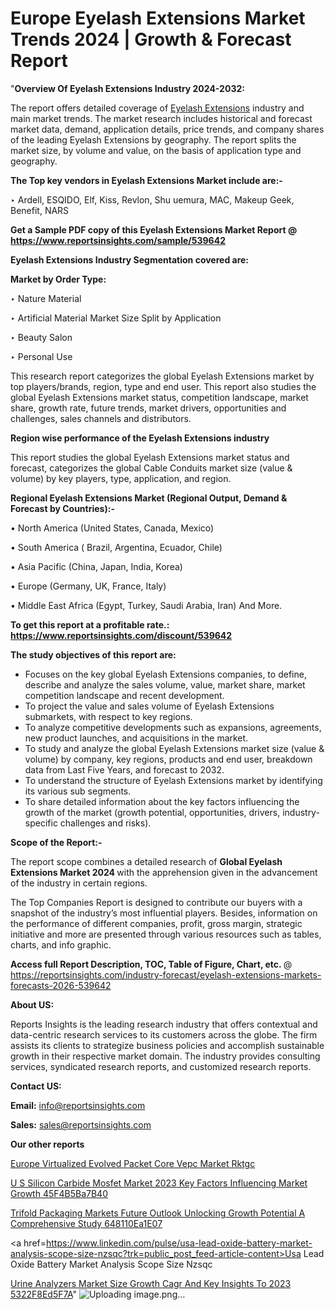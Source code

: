 # Europe Eyelash Extensions Market Trends 2024 | Growth & Forecast Report

"<strong>Overview Of Eyelash Extensions Industry 2024-2032:</strong>

The report offers detailed coverage of <a href=https://www.reportsinsights.com/sample/539642>Eyelash Extensions</a> industry and main market trends. The market research includes historical and forecast market data, demand, application details, price trends, and company shares of the leading Eyelash Extensions by geography. The report splits the market size, by volume and value, on the basis of application type and geography.

<strong>The Top key vendors in Eyelash Extensions Market include are:- </strong>

‣ Ardell, ESQIDO, Elf, Kiss, Revlon, Shu uemura, MAC, Makeup Geek, Benefit, NARS

<strong>Get a Sample PDF copy of this Eyelash Extensions Market Report </strong><strong>@ <a href=https://www.reportsinsights.com/sample/539642 style=color:#0000ff;>https://www.reportsinsights.com/sample/539642</a> </strong>

<strong>Eyelash Extensions Industry Segmentation covered are:</strong>

<strong>Market by Order Type: </strong>


‣ Nature Material

‣ Artificial Material
Market Size Split by Application

‣ Beauty Salon

‣ Personal Use

This research report categorizes the global Eyelash Extensions market by top players/brands, region, type and end user. This report also studies the global Eyelash Extensions market status, competition landscape, market share, growth rate, future trends, market drivers, opportunities and challenges, sales channels and distributors.

<strong>Region wise performance of the Eyelash Extensions industry</strong><strong> </strong>

This report studies the global Eyelash Extensions market status and forecast, categorizes the global Cable Conduits market size (value &amp; volume) by key players, type, application, and region. 

<strong>Regional Eyelash Extensions Market (Regional Output, Demand &amp; Forecast by Countries):-</strong>

• North America (United States, Canada, Mexico)

• South America ( Brazil, Argentina, Ecuador, Chile)

• Asia Pacific (China, Japan, India, Korea)

• Europe (Germany, UK, France, Italy)

• Middle East Africa (Egypt, Turkey, Saudi Arabia, Iran) And More.

<strong>To get this report at a profitable rate.: <a href=https://www.reportsinsights.com/discount/539642 style=color:#0000ff;>https://www.reportsinsights.com/discount/539642</a></strong>

<strong>The study objectives of this report are:</strong>
<ul>
  <li>Focuses on the key global Eyelash Extensions companies, to define, describe and analyze the sales volume, value, market share, market competition landscape and recent development.</li>
  <li>To project the value and sales volume of Eyelash Extensions submarkets, with respect to key regions.</li>
  <li>To analyze competitive developments such as expansions, agreements, new product launches, and acquisitions in the market.</li>
  <li>To study and analyze the global Eyelash Extensions market size (value &amp; volume) by company, key regions, products and end user, breakdown data from Last Five Years, and forecast to 2032.</li>
  <li>To understand the structure of Eyelash Extensions market by identifying its various sub segments.</li>
  <li>To share detailed information about the key factors influencing the growth of the market (growth potential, opportunities, drivers, industry-specific challenges and risks).</li>
</ul>
<strong>Scope of the Report:-</strong><strong> </strong>

The report scope combines a detailed research of <strong>Global Eyelash Extensions Market 2024 </strong>with the apprehension given in the advancement of the industry in certain regions.

The Top Companies Report is designed to contribute our buyers with a snapshot of the industry’s most influential players. Besides, information on the performance of different companies, profit, gross margin, strategic initiative and more are presented through various resources such as tables, charts, and info graphic.

<strong>Access full Report Description, TOC, Table of Figure, Chart, etc. </strong>@   <a href=https://reportsinsights.com/industry-forecast/eyelash-extensions-markets-forecasts-2026-539642 style=color:#0000ff;>https://reportsinsights.com/industry-forecast/eyelash-extensions-markets-forecasts-2026-539642</a>

<strong>About US:</strong>

Reports Insights is the leading research industry that offers contextual and data-centric research services to its customers across the globe. The firm assists its clients to strategize business policies and accomplish sustainable growth in their respective market domain. The industry provides consulting services, syndicated research reports, and customized research reports.

<strong>Contact US:</strong>

<p class=""""><b>Email:</b> <a href=mailto:info@reportsinsights.com>info@reportsinsights.com</a></p>
<p class=""""><b>Sales:</b> <a href=mailto:sales@reportsinsights.com>sales@reportsinsights.com</a></p>

<strong>Our other reports</strong>

<a href=https://www.linkedin.com/pulse/europe-virtualized-evolved-packet-core-vepc-market-rktgc/>Europe Virtualized Evolved Packet Core Vepc Market Rktgc</a>

<a href=https://medium.com/@g65914336/u-s-silicon-carbide-mosfet-market-2023-key-factors-influencing-market-growth-45f4b5ba7b40>U S Silicon Carbide Mosfet Market 2023 Key Factors Influencing Market Growth 45F4B5Ba7B40</a>

<a href=https://medium.com/@sakshideshmukh994/trifold-packaging-markets-future-outlook-unlocking-growth-potential-a-comprehensive-study-648110ea1e07>Trifold Packaging Markets Future Outlook Unlocking Growth Potential A Comprehensive Study 648110Ea1E07</a>

<a href=https://www.linkedin.com/pulse/usa-lead-oxide-battery-market-analysis-scope-size-nzsqc?trk=public_post_feed-article-content>Usa Lead Oxide Battery Market Analysis Scope Size Nzsqc</a>

<a href=https://medium.com/@reportinsights.ja/urine-analyzers-market-size-growth-cagr-and-key-insights-to-2023-5322f8ed5f7a>Urine Analyzers Market Size Growth Cagr And Key Insights To 2023 5322F8Ed5F7A</a>"
![Uploading image.png…]()
